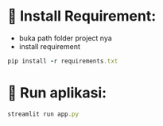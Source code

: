 # 💫 Install Requirement:

- buka path folder project nya
- install requirement

```ruby
pip install -r requirements.txt
```

# 💫 Run aplikasi:

```ruby
streamlit run app.py
```
